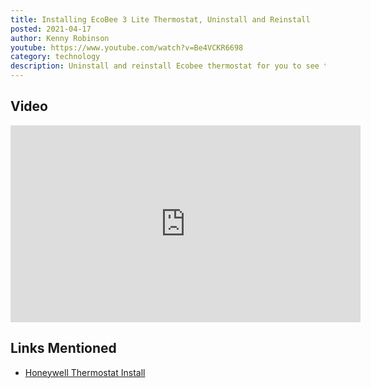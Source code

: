 ```yaml
---
title: Installing EcoBee 3 Lite Thermostat, Uninstall and Reinstall
posted: 2021-04-17
author: Kenny Robinson
youtube: https://www.youtube.com/watch?v=Be4VCKR6698
category: technology
description: Uninstall and reinstall Ecobee thermostat for you to see the process.
---
```


## Video

<iframe width="560" height="315" src="https://www.youtube.com/embed/Be4VCKR6698" title="YouTube video player" frameborder="0" allow="accelerometer; autoplay; clipboard-write; encrypted-media; gyroscope; picture-in-picture" allowfullscreen></iframe>

## Links Mentioned 

* [Honeywell Thermostat Install](/handyman/2021.02.20-diy-honeywell-wifi-thermostat-installation)
